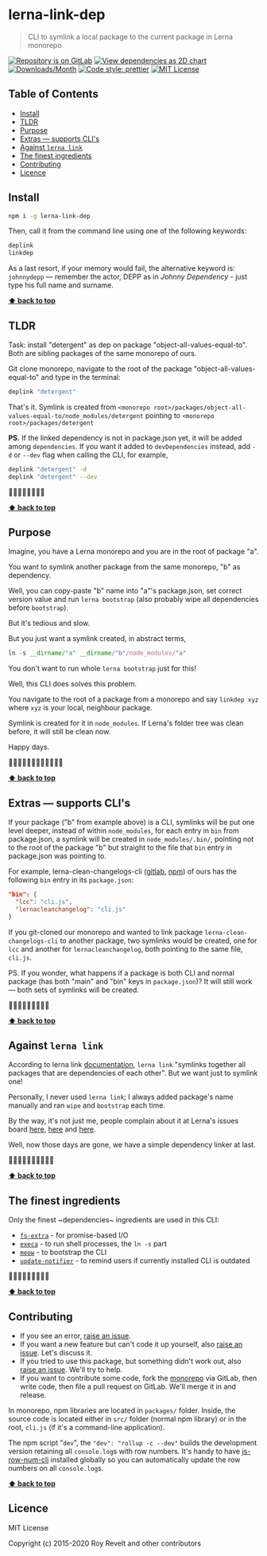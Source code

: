 # lerna-link-dep

> CLI to symlink a local package to the current package in Lerna monorepo

[![Repository is on GitLab][gitlab-img]][gitlab-url]
[![View dependencies as 2D chart][deps2d-img]][deps2d-url]
[![Downloads/Month][downloads-img]][downloads-url]
[![Code style: prettier][prettier-img]][prettier-url]
[![MIT License][license-img]][license-url]

## Table of Contents

- [Install](#install)
- [TLDR](#tldr)
- [Purpose](#purpose)
- [Extras — supports CLI's](#extras--supports-clis)
- [Against `lerna link`](#against-lerna-link)
- [The finest ingredients](#the-finest-ingredients)
- [Contributing](#contributing)
- [Licence](#licence)

## Install

```bash
npm i -g lerna-link-dep
```

Then, call it from the command line using one of the following keywords:

```bash
deplink
linkdep
```

As a last resort, if your memory would fail, the alternative keyword is: `johnnydepp` — remember the actor, DEPP as in _Johnny Dependency_ - just type his full name and surname.

**[⬆ back to top](#)**

## TLDR

Task: install "detergent" as dep on package "object-all-values-equal-to".
Both are sibling packages of the same monorepo of ours.

Git clone monorepo, navigate to the root of the package "object-all-values-equal-to" and type in the terminal:

```bash
deplink "detergent"
```

That's it. Symlink is created from `<monorepo root>/packages/object-all-values-equal-to/node_modules/detergent` pointing to `<monorepo root>/packages/detergent`

**PS.** If the linked dependency is not in package.json yet, it will be added among `dependencies`. If you want it added to `devDependencies` instead, add `-d` or `--dev` flag when calling the CLI, for example,

```bash
deplink "detergent" -d
deplink "detergent" --dev
```

🍻🍺💪🏼💥🍻👍🏻

**[⬆ back to top](#)**

## Purpose

Imagine, you have a Lerna monorepo and you are in the root of package "a".

You want to symlink another package from the same monorepo, "b" as dependency.

Well, you can copy-paste "b" name into "a"'s package.json, set correct version value and run `lerna bootstrap` (also probably wipe all dependencies before `bootstrap`).

But it's tedious and slow.

But you just want a symlink created, in abstract terms,

```js
ln -s __dirname/"a" __dirname/"b"/node_modules/"a"
```

You don't want to run whole `lerna bootstrap` just for this!

Well, this CLI does solves this problem.

You navigate to the root of a package from a monorepo and say `linkdep xyz` where `xyz` is your local, neighbour package.

Symlink is created for it in `node_modules`. If Lerna's folder tree was clean before, it will still be clean now.

Happy days.

🍺🍺🍻🍻🍻🍺💪🏼💥🍻👍🏻

**[⬆ back to top](#)**

## Extras — supports CLI's

If your package ("b" from example above) is a CLI, symlinks will be put one level deeper, instead of within `node_modules`, for each entry in `bin` from package.json, a symlink will be created in `node_modules/.bin/`, pointing not to the root of the package "b" but straight to the file that `bin` entry in package.json was pointing to.

For example, lerna-clean-changelogs-cli ([gitlab](https://gitlab.com/codsen/codsen/tree/master/packages/lerna-clean-changelogs-cli/), [npm](https://www.npmjs.com/package/lerna-clean-changelogs-cli)) of ours has the following `bin` entry in its `package.json`:

```json
"bin": {
  "lcc": "cli.js",
  "lernacleanchangelog": "cli.js"
}
```

If you git-cloned our monorepo and wanted to link package `lerna-clean-changelogs-cli` to another package, two symlinks would be created, one for `lcc` and another for `lernacleanchangelog`, both pointing to the same file, `cli.js`.

PS. If you wonder, what happens if a package is both CLI and normal package (has both "main" and "bin" keys in `package.json`)? It will still work — both sets of symlinks will be created.

🍻🍺💪🏼🍻💪🏼🍻💥

**[⬆ back to top](#)**

## Against `lerna link`

According to lerna link [documentation](https://github.com/lerna/lerna/tree/master/commands/link), `lerna link` "symlinks together all packages that are dependencies of each other". But we want just to symlink one!

Personally, I never used `lerna link`; I always added package's name manually and ran `wipe` and `bootstrap` each time.

By the way, it's not just me, people complain about it at Lerna's issues board [here](https://github.com/lerna/lerna/issues/2011), [here](https://github.com/lerna/lerna/issues/1839) and [here](https://github.com/lerna/lerna/issues/2029).

Well, now those days are gone, we have a simple dependency linker at last.

🍺💥🍻💪🏼🍻🍻💪🏼🍻

**[⬆ back to top](#)**

## The finest ingredients

Only the finest ~dependencies~ ingredients are used in this CLI:

- [`fs-extra`](https://www.npmjs.com/package/fs-extra) - for promise-based I/O
- [`execa`](https://www.npmjs.com/package/execa) - to run shell processes, the `ln -s` part
- [`meow`](https://www.npmjs.com/package/meow) - to bootstrap the CLI
- [`update-notifier`](https://www.npmjs.com/package/update-notifier) - to remind users if currently installed CLI is outdated

🍻💪🏼🍻🍻💪🏼🍻💥

**[⬆ back to top](#)**

## Contributing

- If you see an error, [raise an issue](<https://gitlab.com/codsen/codsen/issues/new?issue[title]=lerna-link-dep%20package%20-%20put%20title%20here&issue[description]=**Which%20package%20is%20this%20issue%20for**%3A%20%0Alerna-link-dep%0A%0A**Describe%20the%20issue%20(if%20necessary)**%3A%20%0A%0A%0A%2Fassign%20%40revelt>).
- If you want a new feature but can't code it up yourself, also [raise an issue](<https://gitlab.com/codsen/codsen/issues/new?issue[title]=lerna-link-dep%20package%20-%20put%20title%20here&issue[description]=**Which%20package%20is%20this%20issue%20for**%3A%20%0Alerna-link-dep%0A%0A**Describe%20the%20issue%20(if%20necessary)**%3A%20%0A%0A%0A%2Fassign%20%40revelt>). Let's discuss it.
- If you tried to use this package, but something didn't work out, also [raise an issue](<https://gitlab.com/codsen/codsen/issues/new?issue[title]=lerna-link-dep%20package%20-%20put%20title%20here&issue[description]=**Which%20package%20is%20this%20issue%20for**%3A%20%0Alerna-link-dep%0A%0A**Describe%20the%20issue%20(if%20necessary)**%3A%20%0A%0A%0A%2Fassign%20%40revelt>). We'll try to help.
- If you want to contribute some code, fork the [monorepo](https://gitlab.com/codsen/codsen/) via GitLab, then write code, then file a pull request on GitLab. We'll merge it in and release.

In monorepo, npm libraries are located in `packages/` folder. Inside, the source code is located either in `src/` folder (normal npm library) or in the root, `cli.js` (if it's a command-line application).

The npm script "`dev`", the `"dev": "rollup -c --dev"` builds the development version retaining all `console.log`s with row numbers. It's handy to have [js-row-num-cli](https://www.npmjs.com/package/js-row-num-cli) installed globally so you can automatically update the row numbers on all `console.log`s.

**[⬆ back to top](#)**

## Licence

MIT License

Copyright (c) 2015-2020 Roy Revelt and other contributors

[gitlab-img]: https://img.shields.io/badge/repo-on%20GitLab-brightgreen.svg?style=flat-square
[gitlab-url]: https://gitlab.com/codsen/codsen/tree/master/packages/lerna-link-dep
[deps2d-img]: https://img.shields.io/badge/deps%20in%202D-see_here-08f0fd.svg?style=flat-square
[deps2d-url]: http://npm.anvaka.com/#/view/2d/lerna-link-dep
[downloads-img]: https://img.shields.io/npm/dm/lerna-link-dep.svg?style=flat-square
[downloads-url]: https://npmcharts.com/compare/lerna-link-dep
[prettier-img]: https://img.shields.io/badge/code_style-prettier-ff69b4.svg?style=flat-square
[prettier-url]: https://prettier.io
[license-img]: https://img.shields.io/badge/licence-MIT-51c838.svg?style=flat-square
[license-url]: https://gitlab.com/codsen/codsen/blob/master/LICENSE

